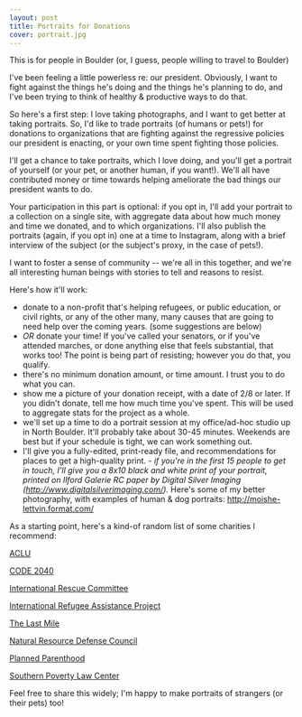 ```yaml
---
layout: post
title: Portraits for Donations
cover: portrait.jpg
---
```

This is for people in Boulder (or, I guess, people willing to travel to Boulder)

I've been feeling a little powerless re: our president. Obviously, I want to fight against the things he's doing and the things he's planning to do, and I've been trying to think of healthy & productive ways to do that.

So here's a first step: I love taking photographs, and I want to get better at taking portraits. So, I'd like to trade portraits (of humans or pets!) for donations to organizations that are fighting against the regressive policies our president is enacting, or your own time spent fighting those policies.

I'll get a chance to take portraits, which I love doing, and you'll get a portrait of yourself (or your pet, or another human, if you want!). We'll all have contributed money or time towards helping ameliorate the bad things our president wants to do.

Your participation in this part is optional: if you opt in, I'll add your portrait to a collection on a single site, with aggregate data about how much money and time we donated, and to which organizations. I'll also publish the portraits (again, if you opt in) one at a time to Instagram, along with a brief interview of the subject (or the subject's proxy, in the case of pets!).

I want to foster a sense of community -- we're all in this together, and we're all interesting human beings with stories to tell and reasons to resist.

Here's how it'll work:

   - donate to a non-profit that's helping refugees, or public education, or civil rights, or any of the other many, many causes that are going to need help over the coming years. (some suggestions are below)
   - *OR* donate your time! If you've called your senators, or if you've attended marches, or done anything else that feels substantial, that works too! The point is being part of resisting; however you do that, you qualify.
   - there's no minimum donation amount, or time amount. I trust you to do what you can.
   - show me a picture of your donation receipt, with a date of 2/8 or later. If you didn't donate, tell me how much time you've spent. This will be used to aggregate stats for the project as a whole.
   - we'll set up a time to do a portrait session at my office/ad-hoc studio up in North Boulder. It'll probably take about 30-45 minutes. Weekends are best but if your schedule is tight, we can work something out.
   - I'll give you a fully-edited, print-ready file, and recommendations for places to get a high-quality print.
	- *if you're in the first 15 people to get in touch, I'll give you a 8x10 black and white print of your portrait, printed on Ilford Galerie RC paper by Digital Silver Imaging (http://www.digitalsilverimaging.com/).*
Here's some of my better photography, with examples of human & dog portraits: http://moishe-lettvin.format.com/

As a starting point, here's a kind-of random list of some charities I recommend:

[ACLU](https://www.aclu.org/)

[CODE 2040](https://www.code2040.org/)

[International Rescue Committee](https://www.rescue.org/)

[International Refugee Assistance Project](https://refugeerights.org/)

[The Last Mile](https://thelastmile.org/)

[Natural Resource Defense Council](https://nrdc.org)

[Planned Parenthood](https://www.plannedparenthood.org/)

[Southern Poverty Law Center](https://www.splcenter.org/)

Feel free to share this widely; I'm happy to make portraits of strangers (or their pets) too!
